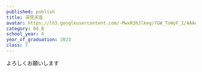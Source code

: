 ```yaml
---
published: publish
title: 深見天音
avatar: https://lh3.googleusercontent.com/-MwxR3hJlkeg/YGW_ToWyF_I/AAAAAAAAUsk/o4uG09SbgH0D-YD2YnKqd-ECeEWjr9URACE0YBhgLKroEAL1Ocqx-GYwCazx1MrcFwPClg6tjtl3-GnZeqa3iEfUjw2tJWWtmdPytRSNjOAaaZfIEF43aVSyfyIFh2KXIMesze2GNPzslt_lQJk4hT5PC80SCzBRlfqn7wD9qx5_6PL4oEVz8fd0xamcd7oBWrrwv-WVDtST-e-sX26_xwqm97f1l6IX9X7b1RyYyImJUCjOtKR9j2joXrCIjp41UmTCMuT3BmDD4VUfO8Lf9Rlcwpg5HPqbOgnNVO9k5oQkPlw0vDD1Jq5QmiI1cAv2Rrk1barzR6DViAsHoVavdyH-lZu6XYLjdkGQa_cV5BSPf-Ts2GGxU_5BdUez8B5G9ngcy8cdp6tldOrR-Cx219kDBgDKUvq8P4N7pzkP0lm-4CGGZeScWMJUUD-wv3bmtwkZILXPSOw3FFQKkK2LnWfaTQEg8YL1TlbUB0Tq8qvJe69N-wSvF4j5fs9fRs6wC6m18o5D7EDJ26m6r3KfKtFOdcpxVduaNbpSlvNAfhpfm-Ed5eP9ZXc7dDzqCHf8SYgJFTgW2sMs-EvvsiuTwi_D_PepIaqH7FlNDBVUx8WfGpOVZmp202UXtKsDx3IpBvAlltSkYH5CjvUhiwPOU5Ulhx5q2KsuE0ZjSo95vPIPq-sE-43lMMYNR97zd02Hp6Ca0oMMd8CUpwi2EboFbyfdTJXRIE5rzNtqcE37ZzoB5_wunJvRzNBIotFssAIfhBypR9T5q1lSvKR_-kRAa1mXqwgw0uP1-cEZWMJeBl4MG/IMG_7992_Original.jpg
category: 04_B
school_year: 4
year_of_graduation: 2023
class: 7
---
```

よろしくお願いします